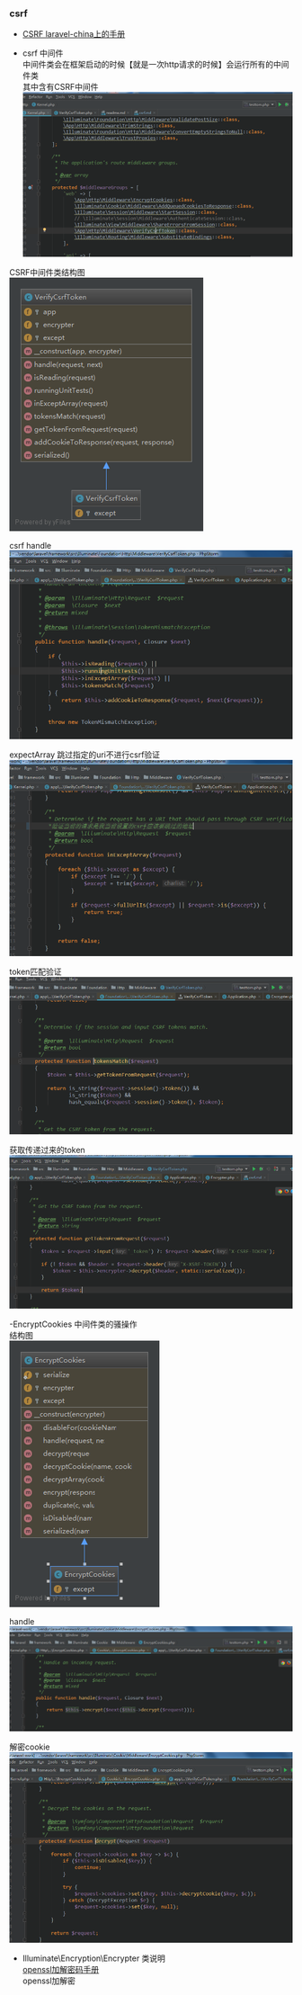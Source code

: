 ### csrf
- [CSRF laravel-china上的手册](https://learnku.com/docs/laravel/5.5/csrf/1295)  

- csrf 中间件  
中间件类会在框架启动的时候【就是一次http请求的时候】会运行所有的中间件类  
其中含有CSRF中间件  
![csrf](images/csrf/csrf1.png)  

CSRF中间件类结构图  
![csrf](images/csrf/VerifyCsrfToken.png)  

csrf handle   
![handle](images/csrf/csrf2.png)  

expectArray 跳过指定的uri不进行csrf验证   
![handle](images/csrf/csrf3.png)  

token匹配验证   
![handle](images/csrf/csrf4.png) 


获取传递过来的token    
![handle](images/csrf/csrf5.png)   

-EncryptCookies  中间件类的骚操作   
结构图   
![cookies](images/csrf/EncryptCookies.png)  

handle 
![cookie](images/csrf/cookie1.png)

解密cookie   
![cookie](images/csrf/cookie2.png)   

- Illuminate\Encryption\Encrypter 类说明  
[openssl加解密码手册](https://www.php.net/manual/en/function.openssl-encrypt.php)  
openssl加解密